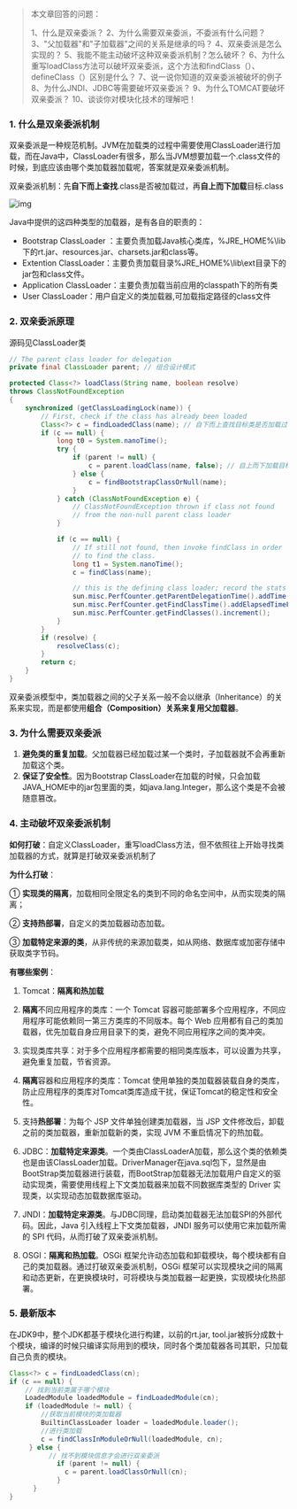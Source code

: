 >  本文章回答的问题：
>
> 1、什么是双亲委派？ 2、为什么需要双亲委派，不委派有什么问题？ 3、"父加载器"和"子加载器"之间的关系是继承的吗？ 4、双亲委派是怎么实现的？ 5、我能不能主动破坏这种双亲委派机制？怎么破坏？ 6、为什么重写loadClass方法可以破坏双亲委派，这个方法和findClass（）、defineClass（）区别是什么？ 7、说一说你知道的双亲委派被破坏的例子 8、为什么JNDI、JDBC等需要破坏双亲委派？ 9、为什么TOMCAT要破坏双亲委派？ 10、谈谈你对模块化技术的理解吧！

### 1. 什么是双亲委派机制

双亲委派是一种规范机制。JVM在加载类的过程中需要使用ClassLoader进行加载，而在Java中，ClassLoader有很多，那么当JVM想要加载一个.class文件的时候，到底应该由哪个类加载器加载呢，答案就是双亲委派机制。

双亲委派机制：先**自下而上查找**.class是否被加载过，再**自上而下加载**目标.class

![img](/Users/zhangchenxue/CodeProject/njzcx/ChenXueBlog/开发语言/Java/images/双亲委派/1743497553694-fa4f86e6-e928-4a23-b131-2ed65d27aa3a-20250817222317977.png)

Java中提供的这四种类型的加载器，是有各自的职责的：

- Bootstrap ClassLoader ：主要负责加载Java核心类库，%JRE_HOME%\lib下的rt.jar、resources.jar、charsets.jar和class等。
- Extention ClassLoader：主要负责加载目录%JRE_HOME%\lib\ext目录下的jar包和class文件。
- Application ClassLoader：主要负责加载当前应用的classpath下的所有类
- User ClassLoader：用户自定义的类加载器,可加载指定路径的class文件

### 2. 双亲委派原理

源码见ClassLoader类

```java
// The parent class loader for delegation
private final ClassLoader parent; // 组合设计模式

protected Class<?> loadClass(String name, boolean resolve)
throws ClassNotFoundException
{
    synchronized (getClassLoadingLock(name)) {
        // First, check if the class has already been loaded
        Class<?> c = findLoadedClass(name); // 自下而上查找目标类是否加载过
        if (c == null) {
            long t0 = System.nanoTime();
            try {
                if (parent != null) {
                    c = parent.loadClass(name, false); // 自上而下加载目标类
                } else {
                    c = findBootstrapClassOrNull(name);
                }
            } catch (ClassNotFoundException e) {
                // ClassNotFoundException thrown if class not found
                // from the non-null parent class loader
            }

            if (c == null) {
                // If still not found, then invoke findClass in order
                // to find the class.
                long t1 = System.nanoTime();
                c = findClass(name);

                // this is the defining class loader; record the stats
                sun.misc.PerfCounter.getParentDelegationTime().addTime(t1 - t0);
                sun.misc.PerfCounter.getFindClassTime().addElapsedTimeFrom(t1);
                sun.misc.PerfCounter.getFindClasses().increment();
            }
        }
        if (resolve) {
            resolveClass(c);
        }
        return c;
    }
}
```

双亲委派模型中，类加载器之间的父子关系一般不会以继承（Inheritance）的关系来实现，而是都使用**组合（Composition）关系来复用父加载器**。

### 3. 为什么需要双亲委派

1. **避免类的重复加载**。父加载器已经加载过某一个类时，子加载器就不会再重新加载这个类。
2. **保证了安全性**。因为Bootstrap ClassLoader在加载的时候，只会加载JAVA_HOME中的jar包里面的类，如java.lang.Integer，那么这个类是不会被随意篡改。

### 4. 主动破坏双亲委派机制

**如何打破**：自定义ClassLoader，重写loadClass方法，但不依照往上开始寻找类加载器的方式，就算是打破双亲委派机制了

**为什么打破**：

① **实现类的隔离**，加载相同全限定名的类到不同的命名空间中，从而实现类的隔离；

② **支持热部署**，自定义的类加载器动态加载。

③ **加载特定来源的类**，从非传统的来源加载类，如从网络、数据库或加密存储中获取类字节码。

**有哪些案例**：

1. Tomcat：**隔离和热加载**

1. **隔离**不同应用程序的类库：一个 Tomcat 容器可能部署多个应用程序，不同应用程序可能依赖同一第三方类库的不同版本。每个 Web 应用都有自己的类加载器，优先加载自身应用目录下的类，避免不同应用程序之间的类冲突。
2. 实现类库共享：对于多个应用程序都需要的相同类库版本，可以设置为共享，避免重复加载，节省资源。
3. **隔离**容器和应用程序的类库：Tomcat 使用单独的类加载器装载自身的类库，防止应用程序的类库对Tomcat类库造成干扰，保证Tomcat的稳定性和安全性。
4. 支持**热部署**：为每个 JSP 文件单独创建类加载器，当 JSP 文件修改后，卸载之前的类加载器，重新加载新的类，实现 JVM 不重启情况下的热加载。

1. JDBC：**加载特定来源类**。一个类由ClassLoaderA加载，那么这个类的依赖类也是由该ClassLoader加载。DriverManager在java.sql包下，显然是由BootStrap类加载器进行装载，而BootStrap加载器无法加载用户自定义的驱动实现类，需要使用线程上下文类加载器来加载不同数据库类型的 Driver 实现类，以实现动态加载数据库驱动。
2. JNDI：**加载特定来源类**。与JDBC同理，启动类加载器无法加载SPI的外部代码。因此，Java 引入线程上下文类加载器，JNDI 服务可以使用它来加载所需的 SPI 代码，从而打破了双亲委派机制。
3. OSGI：**隔离和热加载**。OSGi 框架允许动态加载和卸载模块，每个模块都有自己的类加载器。通过打破双亲委派机制，OSGi 框架可以实现模块之间的隔离和动态更新，在更换模块时，可将模块与类加载器一起更换，实现模块化热部署。

### 5. 最新版本

在JDK9中，整个JDK都基于模块化进行构建，以前的rt.jar, tool.jar被拆分成数十个模块，编译的时候只编译实际用到的模块，同时各个类加载器各司其职，只加载自己负责的模块。

```java
Class<?> c = findLoadedClass(cn);
if (c == null) {
    // 找到当前类属于哪个模块
    LoadedModule loadedModule = findLoadedModule(cn);
    if (loadedModule != null) {
        //获取当前模块的类加载器
        BuiltinClassLoader loader = loadedModule.loader();
        //进行类加载
        c = findClassInModuleOrNull(loadedModule, cn);
     } else {
          // 找不到模块信息才会进行双亲委派
            if (parent != null) {
              c = parent.loadClassOrNull(cn);
            }
      }
}
```